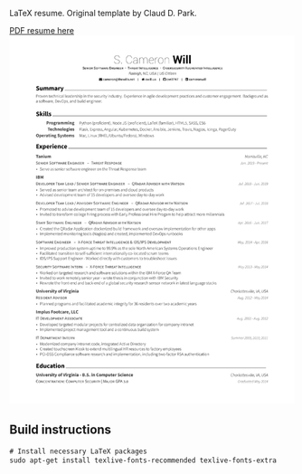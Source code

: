 LaTeX resume. Original template by Claud D. Park.

[PDF resume here](https://github.com/cwill747/resume/blob/master/resume.pdf)
![Resume page](resume.png)


## Build instructions

```
# Install necessary LaTeX packages
sudo apt-get install texlive-fonts-recommended texlive-fonts-extra


```